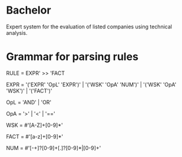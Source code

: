 # Bachelor

Expert system for the evaluation of listed companies using technical analysis.


# Grammar for parsing rules

RULE = EXPR' >> 'FACT

EXPR = '('EXPR' 'OpL' 'EXPR')' | '('WSK' 'OpA' 'NUM')' | '('WSK' 'OpA' 'WSK')' | '('FACT')'

OpL = 'AND' | 'OR'

OpA = '>' | '<' | '=='

WSK = #'[A-Z]+[0-9]*'

FACT = #'[a-z]+[0-9]*'

NUM = #'[-+]?[0-9]+[.]?[0-9]*|[0-9]+'

